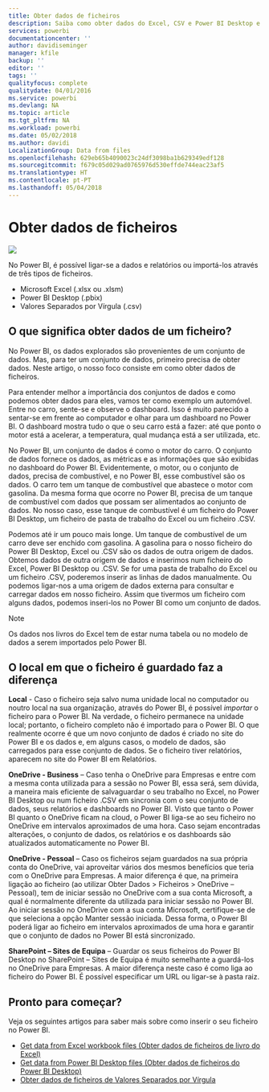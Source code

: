 ```yaml
---
title: Obter dados de ficheiros
description: Saiba como obter dados do Excel, CSV e Power BI Desktop e inseri-los no Power BI
services: powerbi
documentationcenter: ''
author: davidiseminger
manager: kfile
backup: ''
editor: ''
tags: ''
qualityfocus: complete
qualitydate: 04/01/2016
ms.service: powerbi
ms.devlang: NA
ms.topic: article
ms.tgt_pltfrm: NA
ms.workload: powerbi
ms.date: 05/02/2018
ms.author: davidi
LocalizationGroup: Data from files
ms.openlocfilehash: 629eb65b4090023c24df3098ba1b629349edf128
ms.sourcegitcommit: f679c05d029ad0765976d530effde744eac23af5
ms.translationtype: HT
ms.contentlocale: pt-PT
ms.lasthandoff: 05/04/2018
---
```

# <a name="get-data-from-files"></a>Obter dados de ficheiros
![](media/service-get-data-from-files/file_icons.png)

No Power BI, é possível ligar-se a dados e relatórios ou importá-los através de três tipos de ficheiros.

* Microsoft Excel (.xlsx ou .xlsm)
* Power BI Desktop (.pbix)
* Valores Separados por Vírgula (.csv)

## <a name="what-does-get-data-from-a-file-really-mean"></a>O que significa obter dados de um ficheiro?
No Power BI, os dados explorados são provenientes de um conjunto de dados. Mas, para ter um conjunto de dados, primeiro precisa de obter dados. Neste artigo, o nosso foco consiste em como obter dados de ficheiros.

Para entender melhor a importância dos conjuntos de dados e como podemos obter dados para eles, vamos ter como exemplo um automóvel. Entre no carro, sente-se e observe o dashboard. Isso é muito parecido a sentar-se em frente ao computador e olhar para um dashboard no Power BI. O dashboard mostra tudo o que o seu carro está a fazer: até que ponto o motor está a acelerar, a temperatura, qual mudança está a ser utilizada, etc.

No Power BI, um conjunto de dados é como o motor do carro. O conjunto de dados fornece os dados, as métricas e as informações que são exibidas no dashboard do Power BI. Evidentemente, o motor, ou o conjunto de dados, precisa de combustível, e no Power BI, esse combustível são os dados. O carro tem um tanque de combustível que abastece o motor com gasolina. Da mesma forma que ocorre no Power BI, precisa de um tanque de combustível com dados que possam ser alimentados ao conjunto de dados. No nosso caso, esse tanque de combustível é um ficheiro do Power BI Desktop, um ficheiro de pasta de trabalho do Excel ou um ficheiro .CSV.

Podemos até ir um pouco mais longe. Um tanque de combustível de um carro deve ser enchido com gasolina. A gasolina para o nosso ficheiro do Power BI Desktop, Excel ou .CSV são os dados de outra origem de dados. Obtemos dados de outra origem de dados e inserimos num ficheiro do Excel, Power BI Desktop ou .CSV. Se for uma pasta de trabalho do Excel ou um ficheiro .CSV, poderemos inserir as linhas de dados manualmente. Ou podemos ligar-nos a uma origem de dados externa para consultar e carregar dados em nosso ficheiro. Assim que tivermos um ficheiro com alguns dados, podemos inseri-los no Power BI como um conjunto de dados.

> [!NOTE]
> Os dados nos livros do Excel tem de estar numa tabela ou no modelo de dados a serem importados pelo Power BI.
> 
> 

## <a name="where-your-file-is-saved-makes-a-difference"></a>O local em que o ficheiro é guardado faz a diferença
**Local** - Caso o ficheiro seja salvo numa unidade local no computador ou noutro local na sua organização, através do Power BI, é possível *importar* o ficheiro para o Power BI. Na verdade, o ficheiro permanece na unidade local; portanto, o ficheiro completo não é importado para o Power BI. O que realmente ocorre é que um novo conjunto de dados é criado no site do Power BI e os dados e, em alguns casos, o modelo de dados, são carregados para esse conjunto de dados. Se o ficheiro tiver relatórios, aparecem no site do Power BI em Relatórios.

**OneDrive - Business** – Caso tenha o OneDrive para Empresas e entre com a mesma conta utilizada para a sessão no Power BI, essa será, sem dúvida, a maneira mais eficiente de salvaguardar o seu trabalho no Excel, no Power BI Desktop ou num ficheiro .CSV em sincronia com o seu conjunto de dados, seus relatórios e dashboards no Power BI. Visto que tanto o Power BI quanto o OneDrive ficam na cloud, o Power BI liga-se ao seu ficheiro no OneDrive em intervalos aproximados de uma hora. Caso sejam encontradas alterações, o conjunto de dados, os relatórios e os dashboards são atualizados automaticamente no Power BI.

**OneDrive - Pessoal** – Caso os ficheiros sejam guardados na sua própria conta do OneDrive, vai aproveitar vários dos mesmos benefícios que teria com o OneDrive para Empresas. A maior diferença é que, na primeira ligação ao ficheiro (ao utilizar Obter Dados > Ficheiros > OneDrive – Pessoal), tem de iniciar sessão no OneDrive com a sua conta Microsoft, a qual é normalmente diferente da utilizada para iniciar sessão no Power BI. Ao iniciar sessão no OneDrive com a sua conta Microsoft, certifique-se de que seleciona a opção Manter sessão iniciada. Dessa forma, o Power BI poderá ligar ao ficheiro em intervalos aproximados de uma hora e garantir que o conjunto de dados no Power BI está sincronizado.

**SharePoint – Sites de Equipa** – Guardar os seus ficheiros do Power BI Desktop no SharePoint – Sites de Equipa é muito semelhante a guardá-los no OneDrive para Empresas. A maior diferença neste caso é como liga ao ficheiro do Power BI. É possível especificar um URL ou ligar-se à pasta raiz.

## <a name="ready-to-get-started"></a>Pronto para começar?
Veja os seguintes artigos para saber mais sobre como inserir o seu ficheiro no Power BI.

* [Get data from Excel workbook files (Obter dados de ficheiros de livro do Excel)](service-excel-workbook-files.md)
* [Get data from Power BI Desktop files (Obter dados de ficheiros do Power BI Desktop)](service-desktop-files.md)
* [Obter dados de ficheiros de Valores Separados por Vírgula](service-comma-separated-value-files.md)

